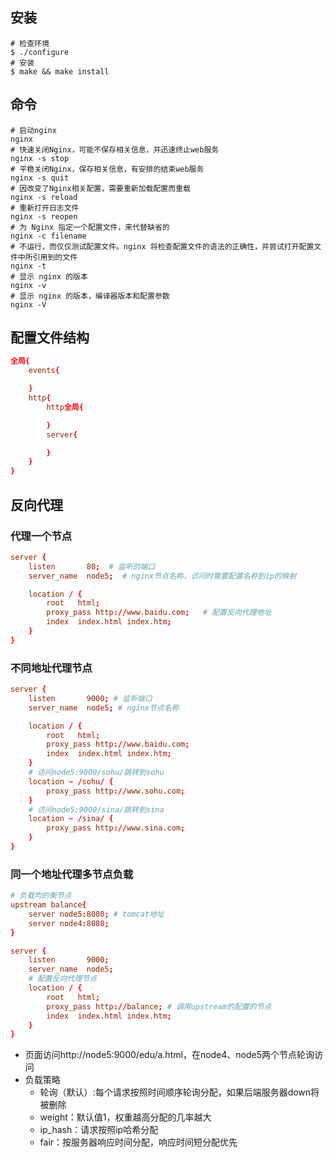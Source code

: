 ## 安装

```shell
# 检查环境
$ ./configure
# 安装
$ make && make install
```

## 命令

```shell
# 启动nginx
nginx   
# 快速关闭Nginx，可能不保存相关信息，并迅速终止web服务
nginx -s stop       
# 平稳关闭Nginx，保存相关信息，有安排的结束web服务
nginx -s quit       
# 因改变了Nginx相关配置，需要重新加载配置而重载
nginx -s reload     
# 重新打开日志文件
nginx -s reopen     
# 为 Nginx 指定一个配置文件，来代替缺省的
nginx -c filename   
# 不运行，而仅仅测试配置文件。nginx 将检查配置文件的语法的正确性，并尝试打开配置文件中所引用到的文件
nginx -t            
# 显示 nginx 的版本
nginx -v
# 显示 nginx 的版本，编译器版本和配置参数
nginx -V            
```

## 配置文件结构
```conf
全局{
    events{

    }
    http{
        http全局{

        }
        server{

        }
    }
}
```

## 反向代理
### 代理一个节点
```conf
server {
    listen       80;  # 监听的端口
    server_name  node5;  # nginx节点名称，访问时需要配置名称到ip的映射

    location / {
        root   html;
        proxy_pass http://www.baidu.com;   # 配置反向代理地址
        index  index.html index.htm;
    }
}
```
### 不同地址代理节点
```conf
server {
    listen       9000; # 监听端口
    server_name  node5; # nginx节点名称

    location / {
        root   html;
        proxy_pass http://www.baidu.com;
        index  index.html index.htm;
    }
    # 访问node5:9000/sohu/跳转到sohu
    location ~ /sohu/ { 
        proxy_pass http://www.sohu.com;
    }
    # 访问node5:9000/sina/跳转到sina
    location ~ /sina/ {
        proxy_pass http://www.sina.com;
    }
}
```
### 同一个地址代理多节点负载
```conf
# 负载均的衡节点
upstream balance{
    server node5:8080; # tomcat地址
    server node4:8080;
}

server {
    listen       9000;
    server_name  node5;
    # 配置反向代理节点
    location / {
        root   html;
        proxy_pass http://balance; # 调用upstream的配置的节点
        index  index.html index.htm;
    }
}
```
* 页面访问http://node5:9000/edu/a.html，在node4、node5两个节点轮询访问
* 负载策略
    * 轮询（默认）:每个请求按照时间顺序轮询分配，如果后端服务器down将被删除
    * weight：默认值1，权重越高分配的几率越大
    * ip_hash：请求按照ip哈希分配
    * fair：按服务器响应时间分配，响应时间短分配优先



